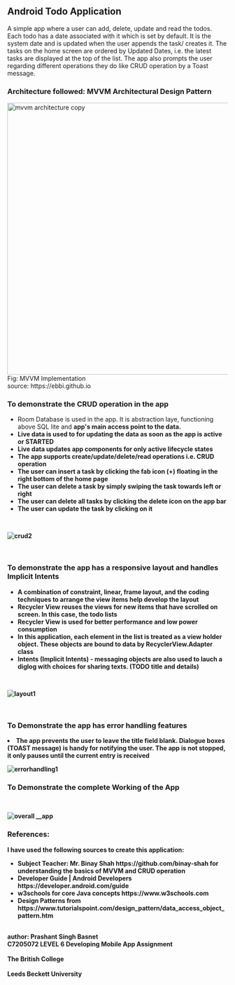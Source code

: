 
<h2> Android Todo Application </h2>
A simple app where a user can add, delete, update and read the todos. Each todo has a date associated with it which is set by default. It is the system date and is updated when the user appends the task/ creates it. The tasks on the home screen are ordered by Updated Dates, i.e. the latest tasks are displayed at the top of the list. The app also prompts the user regarding different operations they do like CRUD operation by a Toast message.

<br>
<h3>Architecture followed: MVVM Architectural Design Pattern</h3>

<img width="620" alt="mvvm architecture copy" src="https://user-images.githubusercontent.com/50170332/113397218-6a362480-93bc-11eb-8f63-eb6434057a10.png">
Fig: MVVM Implementation
<br>source: https://ebbi.github.io</br>




<h3>To demonstrate the CRUD operation in the app </h3>
<ul>
  <li>Room Database is used in the app. It is abstraction laye, functioning above SQL lite and <strong>app's main access point to the data<strong>.</li>
  <li>Live data is used to for updating the data as soon as the app is active or STARTED
  <li>Live data updates app components for only active lifecycle states</li>
  <li>The app supports create/update/delete/read operations i.e. CRUD operation</li>
  <li>The user can insert a task by clicking the fab icon (+) floating in the right bottom of the home page</li>
  <li>The user can delete a task by simply swiping the task towards left or right </li>
  <li>The user can delete all tasks by clicking the delete icon on the app bar </li>
  <li>The user can update the task by clicking on it</li>
  </ul>

<br>

![crud2](https://user-images.githubusercontent.com/50170332/113402356-9b1a5780-93c4-11eb-9af5-d5c981a3b222.gif)




<br>
<h3>To demonstrate the app has a responsive layout and handles Implicit Intents</h3>
<ul>
  <li>A combination of constraint, linear, frame layout, and the coding techniques to arrange the view items help develop the layout</li>
  <li>Recycler View reuses the views for new items that have scrolled on screen. In this case, the todo lists</li>
  <li>Recycler View is used for better performance and low power consumption</li>
  <li>In this application, each element in the list is treated as a view holder object. These objects are bound to data by RecyclerView.Adapter class </li>
  <li>Intents (Implicit Intents) - messaging objects are also used to lauch a diglog with choices for sharing texts. (TODO title and details)</li>
  </ul>
  <br>
  
  ![layout1](https://user-images.githubusercontent.com/50170332/113395409-85ebfb80-93b9-11eb-8b06-6c047cd36f18.gif)




<br>

<h3>To Demonstrate the app has error handling features</h3>

<li>The app prevents the user to leave the title field blank. Dialogue boxes (TOAST message) is handy for notifying the user. The app is not stopped, it only pauses until the current entry is received</li>

![errorhandling1](https://user-images.githubusercontent.com/50170332/113395488-a6b45100-93b9-11eb-8d3d-3638815334a2.gif)
<br>


<h3>To Demonstrate the complete Working of the App </h3>
<br>

![overall __app](https://user-images.githubusercontent.com/50170332/113402457-bf763400-93c4-11eb-953a-3650935d08cf.gif)


<h3>References:</h3>
I have used the following sources to create this application:

<ul>
  
  <li> Subject Teacher: Mr. Binay Shah https://github.com/binay-shah for understanding the basics of MVVM and CRUD operation</li>
  <li> Developer Guide | Android Developers https://developer.android.com/guide </li>
  <li> w3schools for core Java concepts https://www.w3schools.com</li>
  <li> Design Patterns from https://www.tutorialspoint.com/design_pattern/data_access_object_pattern.htm </li>
  </ul>

<br>author: Prashant Singh Basnet
<br>C7205072 LEVEL 6 Developing Mobile App Assignment </br>
<br>The British College </br>
<br>Leeds Beckett University</br>

